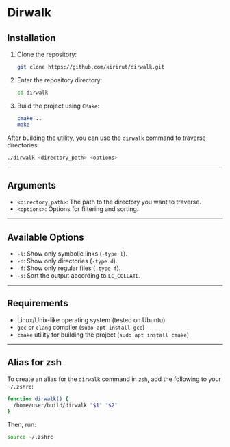 
# Dirwalk

## Installation

1. Clone the repository:

    ```bash
    git clone https://github.com/kirirut/dirwalk.git
    ```

2. Enter the repository directory:

    ```bash
    cd dirwalk
    ```

3. Build the project using `CMake`:

    ```bash
    cmake ..
    make
    ```

After building the utility, you can use the `dirwalk` command to traverse directories:

```bash
./dirwalk <directory_path> <options>
```

---

## Arguments

- `<directory_path>`: The path to the directory you want to traverse.
- `<options>`: Options for filtering and sorting.

---

## Available Options

- `-l`: Show only symbolic links (`-type l`).
- `-d`: Show only directories (`-type d`).
- `-f`: Show only regular files (`-type f`).
- `-s`: Sort the output according to `LC_COLLATE`.

---

## Requirements

- Linux/Unix-like operating system (tested on Ubuntu)
- `gcc` or `clang` compiler (`sudo apt install gcc`)
- `cmake` utility for building the project (`sudo apt install cmake`)

---

## Alias for zsh

To create an alias for the `dirwalk` command in `zsh`, add the following to your `~/.zshrc`:

```bash
function dirwalk() {
  /home/user/build/dirwalk "$1" "$2"
}
```

Then, run:

```bash
source ~/.zshrc
```